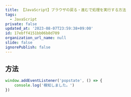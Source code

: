 ```yaml
---
title: 【JavaScript】ブラウザの戻る・進むで処理を実行する方法
tags:
  - JavaScript
private: false
updated_at: '2023-08-07T23:59:38+09:00'
id: 17ebff4151bb06b8d709
organization_url_name: null
slide: false
ignorePublish: false
---
```

## 方法

```js
window.addEventListener('popstate', () => {
    console.log('検知しました。')
})

```
